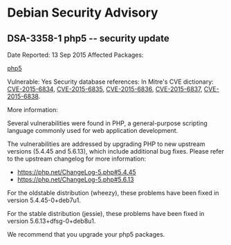 
Debian Security Advisory
========================


DSA-3358-1 php5 -- security update
----------------------------------



Date Reported:
13 Sep 2015
Affected Packages:

[php5](https://packages.debian.org/src:php5)

Vulnerable:
Yes
Security database references:
In Mitre's CVE dictionary: [CVE-2015-6834](https://security-tracker.debian.org/tracker/CVE-2015-6834), [CVE-2015-6835](https://security-tracker.debian.org/tracker/CVE-2015-6835), [CVE-2015-6836](https://security-tracker.debian.org/tracker/CVE-2015-6836), [CVE-2015-6837](https://security-tracker.debian.org/tracker/CVE-2015-6837), [CVE-2015-6838](https://security-tracker.debian.org/tracker/CVE-2015-6838).  

More information:

Several vulnerabilities were found in PHP, a general-purpose scripting
language commonly used for web application development.


The vulnerabilities are addressed by upgrading PHP to new upstream
versions (5.4.45 and 5.6.13), which include additional bug fixes. Please
refer to the upstream changelog for more information:


* <https://php.net/ChangeLog-5.php#5.4.45>
* <https://php.net/ChangeLog-5.php#5.6.13>


For the oldstable distribution (wheezy), these problems have been fixed
in version 5.4.45-0+deb7u1.


For the stable distribution (jessie), these problems have been fixed in
version 5.6.13+dfsg-0+deb8u1.


We recommend that you upgrade your php5 packages.





